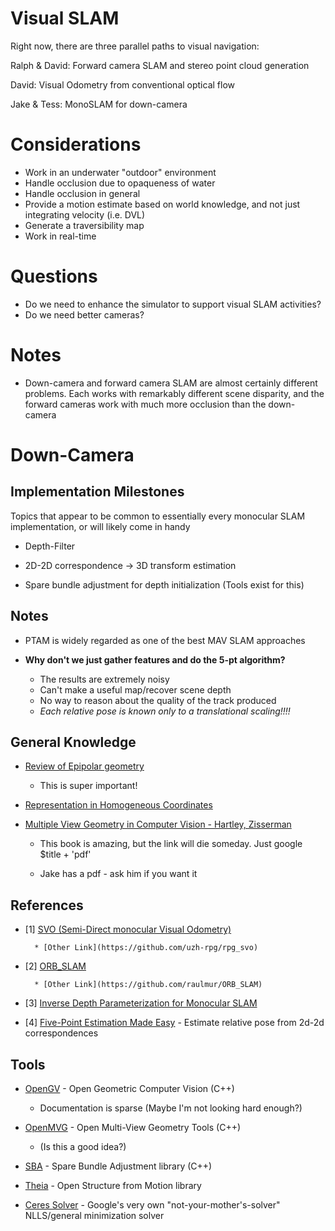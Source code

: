 Visual SLAM
===========

Right now, there are three parallel paths to visual navigation:

Ralph & David: Forward camera SLAM and stereo point cloud generation

David: Visual Odometry from conventional optical flow

Jake & Tess: MonoSLAM for down-camera

# Considerations
* Work in an underwater "outdoor" environment
* Handle occlusion due to opaqueness of water
* Handle occlusion in general
* Provide a motion estimate based on world knowledge, and not just integrating velocity (i.e. DVL)
* Generate a traversibility map
* Work in real-time

# Questions
* Do we need to enhance the simulator to support visual SLAM activities?
* Do we need better cameras?

# Notes
* Down-camera and forward camera SLAM are almost certainly different problems. Each works with remarkably different scene disparity, and the forward cameras work with much more occlusion than the down-camera


# Down-Camera

## Implementation Milestones

Topics that appear to be common to essentially every monocular SLAM implementation, or will likely come in handy
* Depth-Filter

* 2D-2D correspondence -> 3D transform estimation

* Spare bundle adjustment for depth initialization (Tools exist for this)

## Notes
* PTAM is widely regarded as one of the best MAV SLAM approaches

* **Why don't we just gather features and do the 5-pt algorithm?**
    * The results are extremely noisy
    * Can't make a useful map/recover scene depth
    * No way to reason about the quality of the track produced
    * *Each relative pose is known only to a translational scaling!!!!*

## General Knowledge
* [Review of Epipolar geometry](https://www.robots.ox.ac.uk/~vgg/hzbook/hzbook1/HZepipolar.pdf)
    * This is super important!

* [Representation in Homogeneous Coordinates](http://robotics.stanford.edu/~birch/projective/node4.html)

* [Multiple View Geometry in Computer Vision - Hartley, Zisserman](ftp://vista.eng.tau.ac.il/dropbox/aviad/Hartley,%20Zisserman%20-%20Multiple%20View%20Geometry%20in%20Computer%20Vision.pdf)

    * This book is amazing, but the link will die someday. Just google $title + 'pdf'

    * Jake has a pdf - ask him if you want it

## References

* [1] [SVO (Semi-Direct monocular Visual Odometry)](http://rpg.ifi.uzh.ch/docs/ICRA14_Forster.pdf)

        * [Other Link](https://github.com/uzh-rpg/rpg_svo)

* [2] [ORB_SLAM](http://webdiis.unizar.es/~raulmur/MurMontielTardosTRO15.pdf)

        * [Other Link](https://github.com/raulmur/ORB_SLAM)

* [3] [Inverse Depth Parameterization for Monocular SLAM](https://www.doc.ic.ac.uk/~ajd/Publications/civera_etal_tro2008.pdf)

* [4] [Five-Point Estimation Made Easy](http://users.cecs.anu.edu.au/~hongdong/new5pt_cameraREady_ver_1.pdf) - Estimate relative pose from 2d-2d correspondences

## Tools

* [OpenGV](http://laurentkneip.github.io/opengv/index.html) - Open Geometric Computer Vision (C++)

    * Documentation is sparse (Maybe I'm not looking hard enough?)

* [OpenMVG](http://imagine.enpc.fr/~moulonp/openMVG/) - Open Multi-View Geometry Tools (C++)

    * (Is this a good idea?)

* [SBA](http://users.ics.forth.gr/~lourakis/sba/) - Spare Bundle Adjustment library (C++)

* [Theia](http://www.theia-sfm.org/applications.html) - Open Structure from Motion library

* [Ceres Solver](http://ceres-solver.org/nnls_tutorial.html#introduction) - Google's very own "not-your-mother's-solver" NLLS/general minimization solver